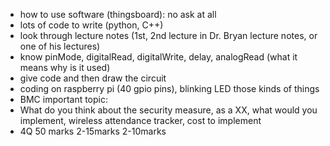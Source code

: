 
- how to use software (thingsboard): no ask at all
- lots of code to write (python, C++)
- look through lecture notes (1st, 2nd lecture in Dr. Bryan lecture notes, or one of his lectures)
- know pinMode, digitalRead, digitalWrite, delay, analogRead (what it means why is it used)
- give code and then draw the circuit 
- coding on raspberry pi (40 gpio pins), blinking LED those kinds of things
- BMC important topic:
- What do you think about the security measure, as a XX, what would you implement, wireless attendance tracker, cost to implement
- 4Q 50 marks 2-15marks 2-10marks